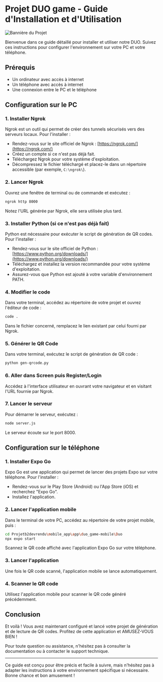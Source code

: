 # Projet DUO game - Guide d'Installation et d'Utilisation

![Bannière du Projet](https://psy-voyance.com/wp-content/uploads/2014/06/splash.jpg)

Bienvenue dans ce guide détaillé pour installer et utiliser notre DUO. Suivez ces instructions pour configurer l'environnement sur votre PC et votre téléphone.

## Prérequis

- Un ordinateur avec accès à internet
- Un téléphone avec accès à internet
- Une connexion entre le PC et le téléphone

## Configuration sur le PC

### 1. Installer Ngrok

Ngrok est un outil qui permet de créer des tunnels sécurisés vers des serveurs locaux. Pour l'installer :

- Rendez-vous sur le site officiel de Ngrok : [https://ngrok.com/](https://ngrok.com/)
- Créez un compte si ce n'est pas déjà fait.
- Téléchargez Ngrok pour votre système d'exploitation.
- Décompressez le fichier téléchargé et placez-le dans un répertoire accessible (par exemple, `C:\ngrok\`).

### 2. Lancer Ngrok

Ouvrez une fenêtre de terminal ou de commande et exécutez :

```bash
ngrok http 8000
```

Notez l'URL générée par Ngrok, elle sera utilisée plus tard.

### 3. Installer Python (si ce n'est pas déjà fait)

Python est nécessaire pour exécuter le script de génération de QR codes. Pour l'installer :

- Rendez-vous sur le site officiel de Python : [https://www.python.org/downloads/](https://www.python.org/downloads/)
- Téléchargez et installez la version recommandée pour votre système d'exploitation.
- Assurez-vous que Python est ajouté à votre variable d'environnement PATH.

### 4. Modifier le code

Dans votre terminal, accédez au répertoire de votre projet et ouvrez l'éditeur de code :

```bash
code .
```

Dans le fichier concerné, remplacez le lien existant par celui fourni par Ngrok.

### 5. Générer le QR Code

Dans votre terminal, exécutez le script de génération de QR code :

```bash
python gen-qrcode.py
```

### 6. Aller dans Screen puis Register/Login

Accédez à l'interface utilisateur en ouvrant votre navigateur et en visitant l'URL fournie par Ngrok.

### 7. Lancer le serveur

Pour démarrer le serveur, exécutez :

```bash
node server.js
```

Le serveur écoute sur le port 8000.

## Configuration sur le téléphone

### 1. Installer Expo Go

Expo Go est une application qui permet de lancer des projets Expo sur votre téléphone. Pour l'installer :

- Rendez-vous sur le Play Store (Android) ou l'App Store (iOS) et recherchez "Expo Go".
- Installez l'application.

### 2. Lancer l'application mobile

Dans le terminal de votre PC, accédez au répertoire de votre projet mobile, puis :

```bash
cd Projetb2devrendu\mobile_app\app\duo_game-mobile\Duo
npx expo start
```

Scannez le QR code affiché avec l'application Expo Go sur votre téléphone.

### 3. Lancer l'application

Une fois le QR code scanné, l'application mobile se lance automatiquement.

### 4. Scanner le QR code

Utilisez l'application mobile pour scanner le QR code généré précédemment.

## Conclusion

Et voilà ! Vous avez maintenant configuré et lancé votre projet de génération et de lecture de QR codes. Profitez de cette application et AMUSEZ-VOUS BIEN !

Pour toute question ou assistance, n'hésitez pas à consulter la documentation ou à contacter le support technique.

---

Ce guide est conçu pour être précis et facile à suivre, mais n'hésitez pas à adapter les instructions à votre environnement spécifique si nécessaire. Bonne chance et bon amusement !